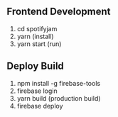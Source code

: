 Frontend Development
---

1. cd spotifyjam
2. yarn (install)
3. yarn start (run)

Deploy Build
---

1. npm install -g firebase-tools
2. firebase login 
3. yarn build (production build)
4. firebase deploy
